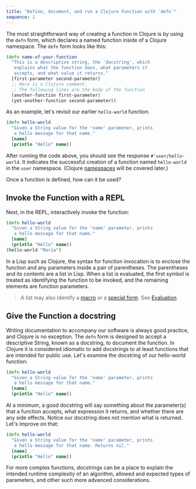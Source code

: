```yaml
---
title: "Define, document, and run a Clojure Function with `defn`"
sequence: 1
---
```


The most straightforward way of creating a function in Clojure is by using the `defn` form, which declares a named function inside of a Clojure namespace. The `defn` form looks like this:

```clojure
(defn name-of-your-function
  "This is a descriptive string, the 'docstring', which
   explains what the function does, what parameters it
   accepts, and what value it returns."
  [first-parameter second-parameter]
  ;; Here is a Clojure comment.
  ;; The following lines are the body of the function
  (another-function first-parameter)
  (yet-another-function second-parameter))
```

As an example, let's revisit our earlier `hello-world` function.

```clojure
(defn hello-world
  "Given a String value for the 'name' parameter, prints
   a hello message for that name."
  [name]
  (println "Hello" name))
```

After running the code above, you should see the response `#'user/hello-world`. It indicates the successful creation of a function named `hello-world` in the `user` namespace. (Clojure [namespaces](https://clojure.org/reference/namespaces) will be covered later.)

Once a function is defined, how can it be used?

## Invoke the Function with a REPL

Next, in the REPL, interactively invoke the function:

```clojure
(defn hello-world
  "Given a String value for the 'name' parameter, prints
   a hello message for that name."
  [name]
  (println "Hello" name))
(hello-world "Maria")
```

In a Lisp such as Clojure, the syntax for function invocation is to enclose the function and any parameters inside a pair of parentheses. The parentheses and its contents are a list in Lisp. When a list is evaluated, the first symbol is treated as identifying the function to be invoked, and the remaining elements are function parameters.

> A list may also identify a [macro](https://clojure.org/reference/macros) or a [special form](https://clojure.org/reference/special_forms). See [Evaluation](https://clojure.org/reference/evaluation).

## Give the Function a docstring

Writing documentation to accompany our software is always good practice, and Clojure is no exception. The `defn` form is designed to accept a descriptive String, known as a docstring, to document the function. In Clojure it is considered idiomatic to add docstrings to at least functions that are intended for public use. Let's examine the docstring of our hello-world function:

```clojure
(defn hello-world
  "Given a String value for the 'name' parameter, prints
   a hello message for that name."
  [name]
  (println "Hello" name))
```

At a minimum, a good docstring will say something about the parameter(s) that a function accepts, what expression it returns, and whether there are any side effects. Notice our docstring does not mention what is returned. Let's improve on that:

```clojure
(defn hello-world
  "Given a String value for the 'name' parameter, prints
   a hello message for that name. Returns nil."
  [name]
  (println "Hello" name))
```

For more complex functions, docstrings can be a place to explain the intended runtime complexity of an algorithm, allowed and expected types of parameters, and other such more advanced considerations.